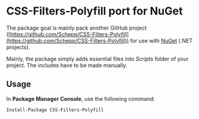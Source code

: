 # CSS-Filters-Polyfill port for NuGet #

The package goal is mainly pack another GitHub project ([https://github.com/Schepp/CSS-Filters-Polyfill](https://github.com/Schepp/CSS-Filters-Polyfill)) for use with [NuGet](http://nuget.org) (.NET projects). 

Mainly, the package simply adds essential files into *Scripts* folder of your project. The includes have to be made manually.

## Usage ##

In **Package Manager Console**, use the following command:

`Install-Package CSS-Filters-Polyfill`